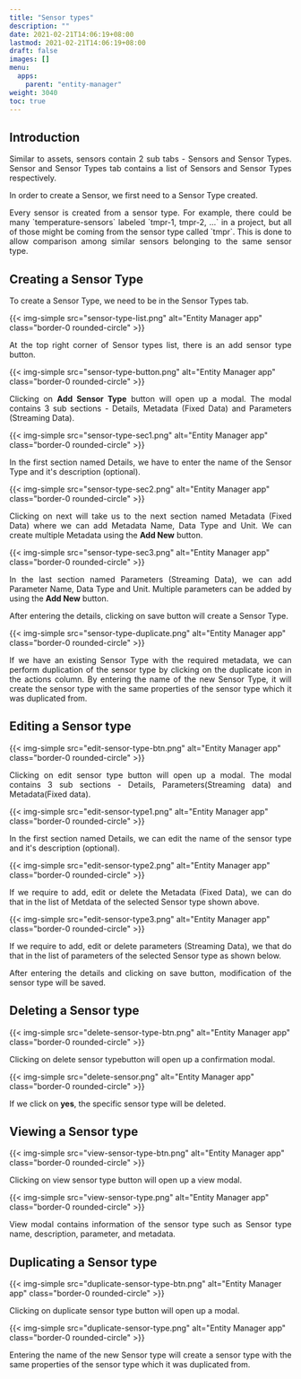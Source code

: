 ```yaml
---
title: "Sensor types"
description: ""
date: 2021-02-21T14:06:19+08:00
lastmod: 2021-02-21T14:06:19+08:00
draft: false
images: []
menu:
  apps:
    parent: "entity-manager"
weight: 3040
toc: true
---
```


## Introduction

<p style="text-align: justify;">
Similar to assets, sensors contain 2 sub tabs - Sensors and Sensor Types. Sensor and Sensor Types tab contains a list of Sensors and Sensor Types respectively.
</p>

<p style="text-align: justify;">
In order to create a Sensor, we first need to a Sensor Type created.
</p>

<p style="text-align: justify;">
Every sensor is created from a sensor type. For example, there could be many `temperature-sensors` labeled `tmpr-1, tmpr-2, ...` in a project, but all of those might be coming from the sensor type called `tmpr`. This is done to allow comparison among similar sensors belonging to the same sensor type.
</p>

## Creating a Sensor Type

<p style="text-align: justify;">
To create a Sensor Type, we need to be in the Sensor Types tab.
</p>

{{< img-simple src="sensor-type-list.png" alt="Entity Manager app" class="border-0 rounded-circle" >}}

<p style="text-align: justify;">
At the top right corner of Sensor types list, there is an add sensor type button.
</p>

{{< img-simple src="sensor-type-button.png" alt="Entity Manager app" class="border-0 rounded-circle" >}}

<p style="text-align: justify;">
Clicking on <b>Add Sensor Type</b> button will open up a modal. The modal contains 3 sub sections - Details, Metadata (Fixed Data) and Parameters (Streaming Data).
</p>

{{< img-simple src="sensor-type-sec1.png" alt="Entity Manager app" class="border-0 rounded-circle" >}}

<p style="text-align: justify;">
In the first section named Details, we have to enter the name of the Sensor Type and it's description (optional).
<p>

{{< img-simple src="sensor-type-sec2.png" alt="Entity Manager app" class="border-0 rounded-circle" >}}

<p style="text-align: justify;">
Clicking on next will take us to the next section named Metadata (Fixed Data) where we can add Metadata Name, Data Type and Unit. We can create multiple Metadata using the <b>Add New</b> button.
</p>

{{< img-simple src="sensor-type-sec3.png" alt="Entity Manager app" class="border-0 rounded-circle" >}}

<p style="text-align: justify;">
In the last section named Parameters (Streaming Data), we can add Parameter Name, Data Type and Unit. Multiple parameters can be added by using the <b>Add New</b> button.
</p>

<p style="text-align: justify;">
After entering the details, clicking on save button will create a Sensor Type.
</p>

{{< img-simple src="sensor-type-duplicate.png" alt="Entity Manager app" class="border-0 rounded-circle" >}}

<p style="text-align: justify;">
If we have an existing Sensor Type with the required metadata, we can perform duplication of the sensor type by clicking on the duplicate icon in the actions column. By entering the name of the new Sensor Type, it will create the sensor type with the same properties of the sensor type which it was duplicated from.
</p>

## Editing a Sensor type

{{< img-simple src="edit-sensor-type-btn.png" alt="Entity Manager app" class="border-0 rounded-circle" >}}

<p style="text-align: justify;">
Clicking on edit sensor type button will open up a modal. The modal contains 3 sub sections - Details, Parameters(Streaming data) and Metadata(Fixed data).
</p>

{{< img-simple src="edit-sensor-type1.png" alt="Entity Manager app" class="border-0 rounded-circle" >}}

<p style="text-align: justify;">
In the first section named Details, we can edit the name of the sensor type and it's description (optional).
</p>

{{< img-simple src="edit-sensor-type2.png" alt="Entity Manager app" class="border-0 rounded-circle" >}}

<p style="text-align: justify;">
If we require to add, edit or delete the Metadata (Fixed Data), we can do that in the list of Metdata of the selected Sensor type shown above.
</p>

{{< img-simple src="edit-sensor-type3.png" alt="Entity Manager app" class="border-0 rounded-circle" >}}

<p style="text-align: justify;">
If we require to add, edit or delete parameters (Streaming Data), we that do that in the list of parameters of the selected Sensor type as shown below.
</p>

<p style="text-align: justify;">
After entering the details and clicking on save button, modification of the sensor type will be saved.
</p>

## Deleting a Sensor type

{{< img-simple src="delete-sensor-type-btn.png" alt="Entity Manager app" class="border-0 rounded-circle" >}}

<p style="text-align: justify;">
Clicking on delete sensor typebutton will open up a confirmation modal.
</p>

{{< img-simple src="delete-sensor.png" alt="Entity Manager app" class="border-0 rounded-circle" >}}

<p style="text-align: justify;">
If we click on <b>yes</b>, the specific sensor type will be deleted.
</p>

## Viewing a Sensor type

{{< img-simple src="view-sensor-type-btn.png" alt="Entity Manager app" class="border-0 rounded-circle" >}}

<p style="text-align: justify;">
Clicking on view sensor type button will open up a view modal.
</p>

{{< img-simple src="view-sensor-type.png" alt="Entity Manager app" class="border-0 rounded-circle" >}}

<p style="text-align: justify;">
View modal contains information of the sensor type such as Sensor type name, description, parameter, and metadata.
</p>

## Duplicating a Sensor type

{{< img-simple src="duplicate-sensor-type-btn.png" alt="Entity Manager app" class="border-0 rounded-circle" >}}

<p style="text-align: justify;">
Clicking on duplicate sensor type button will open up a modal.
</p>

{{< img-simple src="duplicate-sensor-type.png" alt="Entity Manager app" class="border-0 rounded-circle" >}}

<p style="text-align: justify;">
Entering the name of the new Sensor type will create a sensor type with the same properties of the sensor type which it was duplicated from.
</p>


